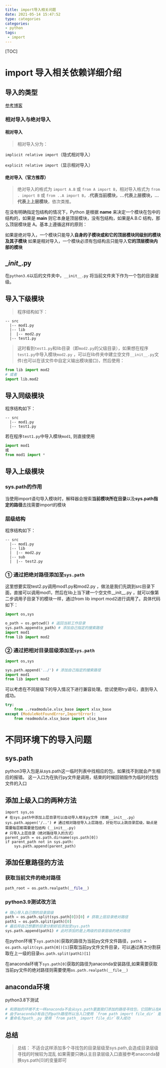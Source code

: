 ```yaml
---
title: import导入相关问题
date: 2021-05-14 15:47:52
type: categories
categories: 
- python
tags:
 - import
---
```


[TOC]

# import 导入相关依赖详细介绍

## 导入的类型

[参考博客](https://blog.csdn.net/qq_39852676/article/details/107863337)

### 相对导入与绝对导入

#### 相对导入

> 相对导入分为：

`implicit relative import`（隐式相对导入）

`explicit relative import`（显示相对导入）

#### 绝对导入（官方推荐）

> 绝对导入的格式为 `import A.B` 或 `from A import B`，相对导入格式为 `from . import B` 或 `from ..A import B`，**.代表当前模块，…代表上层模块，…代表上上层模块**，依次类推。

在没有明确指定包结构的情况下，Python 是根据 **name** 来决定一个模块在包中的结构的，如果是 **main** 则它本身是顶层模块，没有包结构，如果是A.B.C 结构，那么顶层模块是 A。基本上遵循这样的原则：

如果是绝对导入，一个模块只能导入**自身的子模块或和它的顶层模块同级别的模块及其子模块**
如果是相对导入，一个模块必须有包结构且只能导入**它的顶层模块内部的模块**

## \__init__.py

在`python3.6`以后的文件夹中，`__init__.py` 将当前文件夹下作为一个包的目录层级。

## 导入下级模块

>程序结构如下：

```shell
-- src
  |-- mod1.py
  |-- lib
  |  |-- mod2.py
  |-- test1.py
```



> 这时看到`test1.py`和lib目录（即`mod2.py`的父级目录），如果想在程序`test1.py`中导入模块`mod2.py` ，可以在lib件夹中建立空文件`__init__.py`文件(也可以在该文件中自定义输出模块接口)，然后使用：

```python
from lib import mod2
# 或者
import lib.mod2
```



## 导入同级模块

程序结构如下：

````shell
-- src
  |-- mod1.py
  |-- test1.py
````



若在程序`test1.py`中导入模块`mod1`, 则直接使用

```python
import mod1
或
from mod1 import *
```

## 导入上级模块

### sys.path的作用

当使用import语句导入模块时，解释器会搜索**当前模块所在目录**以及**sys.path指定的路径**去找需要import的模块

### 层级结构

程序结构如下：

```shell
-- src
  |-- mod1.py
  |-- lib
  |  |-- mod2.py
  |-- sub
  |  |-- test2.py
```

### ① 通过把**绝对路径**添加至`sys.path`

这里想要实现test2.py调用mod1.py和mod2.py ，做法是我们先跳到src目录下面，直接可以调用mod1，然后在lib上当下建一个空文件__init__.py ，就可以像第二步调用子目录下的模块一样，通过from lib import mod2进行调用了。具体代码如下：

```python
import os,sys

o_path = os.getcwd() # 返回当前工作目录
sys.path.append(o_path) # 添加自己指定的搜索路径
import mod1
from lib import mod2
```

### ② 通过把**相对目录层级**添加至`sys.path`

```python
import os,sys

sys.path.append('../') # 添加自己指定的搜索路径
import mod1
from lib import mod2
```



可以考虑在不同层级下的导入情况下进行兼容处理。尝试使用try语句，直到导入成功。

```python
try:
    from ..readmodule.xlsx_base import xlsx_base
except (ModuleNotFoundError,ImportError):
    from readmodule.xlsx_base import xlsx_base
```

# 不同环境下的导入问题

## sys.path

python3导入包是从sys.path这一临时列表中找相应的包，如果找不到就会产生相应的报错。
这一入口为在执行py文件是调用，结束的时候回销毁作为临时的找包文件的入口

## 添加上级入口的两种方法

```python3
import sys,os
# 在sys.path中添加上层目录可以自动导入相关py文件（依赖__init__.py）
sys.path.appen('/..') # 通过相对路径导入上层路径，好处可以上跳目录层级，缺点是需要每层都需要是包结构（__init__.py)
# 只导入上层目录（绝对路径导入的方式）
parent_path = os.path.dirname(sys.path[0])
if parent_path not in sys.path:
    sys.path.append(parent_path)
```
## 添加任意路径的方法

### 获取当前文件的绝对路径

```python
path_root = os.path.realpath(__file__)
```



### python3.9测试改方法

```python
# 随心导入自己想的目录层级
path = os.path.split(sys.path[0])[0] # 获取上层目录绝对路径
path1 = os.path.split(path)[0]
# 最后将自己想要的目录分割好后添加至sys.path
sys.path.append(path1) # 此时添加的是上两级的目录层级的绝对路径
```

在python环境下`sys.path[0]`获取的路径为当前py文件文件路径，`path1 = os.path.split(sys.path[0])[1]`获取当前py文件文件目录，可以通过再次分割获取在上一级的目录`os.path.split(path1)[1]`

在anaconda环境下`sys.path[0]`获取的路径为anaconda安装路径,如果需要获取当前py文件的绝对路径则需要使用`os.path.realpath(__file__)`

## anaconda环境

python3.8下测试

```python
# 和原始的环境不太一样anaconda不会从sys.path里面我们添加的路径寻找包，它回默认在Anaconda3下自己的Anaconda3\lib\site-packages\path下寻找
# 由于anaconda3有自己的path路径所以当入口使用 `from path import file_dir` 是在Anaconda3\lib\site-packages\path下导入所以失败
# 重命名为path_.py 使用 `from path_ import file_dir`导入成功 
```
## 总结

>总结：
>不适合这样添加多个寻找包的目录层级至sys.path,会造成目录层级寻找的时候较为混乱
>如果需要只确认主目录层级入口直接参考anaconda替换sys.path[0]的变量即可